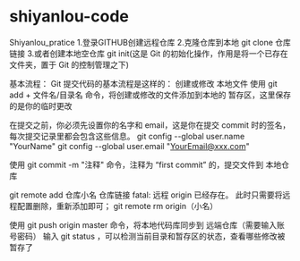 # shiyanlou-code
Shiyanlou_pratice
1.登录GITHUB创建远程仓库
2.克隆仓库到本地 git clone 仓库链接
3.或者创建本地空仓库 git init(这是 Git 的初始化操作，作用是将一个已存在文件夹，置于 Git 的控制管理之下)

基本流程：
Git 提交代码的基本流程是这样的：
创建或修改 本地文件
使用 git add + 文件名/目录名 命令，将创建或修改的文件添加到本地的 暂存区，这里保存的是你的临时更改

在提交之前，你必须先设置你的名字和 email，这是你在提交 commit 时的签名，每次提交记录里都会包含这些信息。
git config --global user.name "YourName"
git config --global user.email "YourEmail@xxx.com"

使用 git commit -m "注释" 命令，注释为 “first commit” 的，提交文件到 本地仓库

git remote add 仓库小名 仓库链接
fatal: 远程 origin 已经存在。
此时只需要将远程配置删除，重新添加即可；
git remote rm origin（小名）

使用 git push origin master 命令，将本地代码库同步到 远端仓库（需要输入账号密码）
输入 git status ，可以检测当前目录和暂存区的状态，查看哪些修改被暂存了



